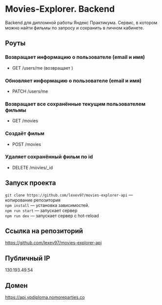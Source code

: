 # Movies-Explorer. Backend

Backend для дипломной работы Яндекс Практикума. Сервис, в котором можно найти фильмы по запросу и сохранить в личном кабинете.

## Роуты

### Возвращает информацию о пользователе (email и имя)
- GET /users/me (возвращает )
### Обновляет информацию о пользователе (email и имя)
- PATCH /users/me
### Возвращает все сохранённые текущим пользователем фильмы
- GET /movies
### Создаёт фильм
- POST /movies
### Удаляет сохранённый фильм по id
- DELETE /movies/_id 

## Запуск проекта

`git clone https://github.com/lexev97/movies-explorer-api` — копирование репозитория   
`npm install` — установка зависимостей.   
`npm run start` — запускает сервер   
`npm run dev` — запускает сервер с hot-reload

## Ссылка на репозиторий
https://github.com/lexev97/movies-explorer-api

## Публичный IP
130.193.49.54

## Домен
https://api.ypdiploma.nomoreparties.co
